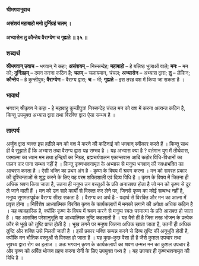 #### श्रीभगवानुवाच
#### असंशयं महाबाहो मनो दुर्निग्रहं चलम् ।
#### अभ्यासेन तु कौन्तेय वैराग्येण च गृह्यते ॥ ३५ ॥

### शब्दार्थ

**श्रीभगवान् उवाच** – भगवान् ने कहा; **असंशयम्** – निस्सन्देह; **महाबाहो** – हे बलिष्ठ भुजाओं वाले; **मनः** – मन को; **दुर्निग्रहम्** – दमन करना कठिन है; **चलम्** – चलायमान, चंचल; **अभ्यासेन** – अभ्यास द्वारा; **तु** – लेकिन; **कौन्तेय** – हे कुन्तीपुत्र; **वैराग्येण** – वैराग्य द्वारा; **च** – भी; **गृह्यते** – इस तरह वश में किया जा सकता है ।

### भावार्थ

भगवान् श्रीकृष्ण ने कहा - हे महाबाहु कुन्तीपुत्र! निस्सन्देह चंचल मन को वश में करना अत्यन्त कठिन है, किन्तु उपयुक्त अभ्यास द्वारा तथा विरक्ति द्वारा ऐसा सम्भव है ।

### तात्पर्य

अर्जुन द्वारा व्यक्त इस हठीले मन को वश में करने की कठिनाई को भगवान् स्वीकार करते हैं । किन्तु साथ ही वे सुझाते हैं कि अभ्यास तथा वैराग्य द्वारा यह सम्भव है । यह अभ्यास क्या है ? वर्तमान युग में तीर्थवास, परमात्मा का ध्यान मन तथा इन्द्रियों का निग्रह, ब्रह्मचर्यपालन एकान्तवास आदि कठोर विधि-विधानों का पालन कर पाना सम्भव नहीं है । किन्तु कृष्णभावनामृत के अभ्यास से मनुष्य भगवान् की नवधाभक्ति का आचरण करता है । ऐसी भक्ति का प्रथम अंग है - कृष्ण के विषय में श्रवण करना । मन को समस्त प्रकार की दुश्चिन्ताओं से शुद्ध करने के लिए यह परम शक्तिशाली एवं दिव्य विधि है । कृष्ण के विषय में जितना ही अधिक श्रवण किया जाता है, उतना ही मनुष्य उन वस्तुओं के प्रति अनासक्त होता है जो मन को कृष्ण से दूर ले जाने वाली हैं । मन को उन सारे कार्यों से विरक्त कर लेने पर, जिनसे कृष्ण का कोई सम्बन्ध नहीं है, मनुष्य सुगमतापूर्वक वैराग्य सीख सकता है । वैराग्य का अर्थ है - पदार्थ से विरक्ति और मन का आत्मा में प्रवृत्त होना । निर्विशेष आध्यात्मिक विरक्ति कृष्ण के कार्यकलापों में मनको लगाने की अपेक्षा अधिक कठिन है । यह व्यावहारिक है, क्योंकि कृष्ण के विषय में श्रवण करने से मनुष्य स्वतः परमात्मा के प्रति आसक्त हो जाता है । यह आसक्ति परेशानुभूति या आध्यात्मिक तुष्टि कहलाती है । यह वैसे ही है जिस तरह भोजन के प्रत्येक कौर से भूखे को तुष्टि प्राप्त होती है । भूख लगने पर मनुष्य जितना अधिक खाता जाता है, उतनी ही अधिक तुष्टि और शक्ति उसे मिलती जाती है । इसी प्रकार भक्ति सम्पन्न करने से दिव्य तुष्टि की अनुभूति होती है, क्योंकि मन भौतिक वस्तुओं से विरक्त हो जाता है । यह कुछ-कुछ वैसा ही है जैसे कुशल उपचार तथा सुपथ्य द्वारा रोग का इलाज । अतः भगवान् कृष्ण के कार्यकलापों का श्रवण उन्मत्त मन का कुशल उपचार है और कृष्ण को अर्पित भोजन ग्रहण करना रोगी के लिए उपयुक्त पथ्य है । यह उपचार ही कृष्णभावनामृत की विधि है ।
